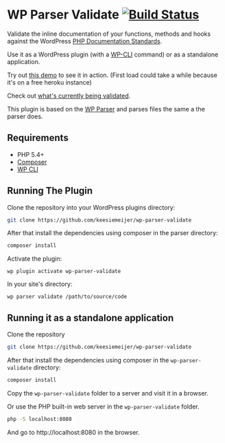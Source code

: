 # WP Parser Validate [![Build Status](https://travis-ci.org/keesiemeijer/wp-parser-validate.svg?branch=master)](http://travis-ci.org/keesiemeijer/wp-parser-validate) #

Validate the inline documentation of your functions, methods and hooks against the WordPress [PHP Documentation Standards](https://make.wordpress.org/core/handbook/best-practices/inline-documentation-standards/php/).

Use it as a WordPress plugin (with a [WP-CLI](http://wp-cli.org/) command) or as a standalone application.

Try out [this demo](https://wp-parser-validate.herokuapp.com/) to see it in action. (First load could take a while because it's on a free heroku instance)

Check out [what's currently being validated](https://github.com/keesiemeijer/wp-parser-validate/wiki/What-is-validated).

This plugin is based on the [WP Parser](https://github.com/WordPress/phpdoc-parser) and parses files the same a the parser does.

## Requirements
* PHP 5.4+
* [Composer](https://getcomposer.org/)
* [WP CLI](http://wp-cli.org/)

## Running The Plugin

Clone the repository into your WordPress plugins directory:

```bash
git clone https://github.com/keesiemeijer/wp-parser-validate 
```

After that install the dependencies using composer in the parser directory:

```bash
composer install
```

Activate the plugin:

    wp plugin activate wp-parser-validate

In your site's directory:

    wp parser validate /path/to/source/code

## Running it as a standalone application

Clone the repository
```bash
git clone https://github.com/keesiemeijer/wp-parser-validate 
```

After that install the dependencies using composer in the `wp-parser-validate` directory:
```bash
composer install
```
Copy the `wp-parser-validate` folder to a server and visit it in a browser.

Or use the PHP built-in web server in the `wp-parser-validate` folder. 
```bash
php -S localhost:8080
```
And go to http://localhost:8080 in the browser.
